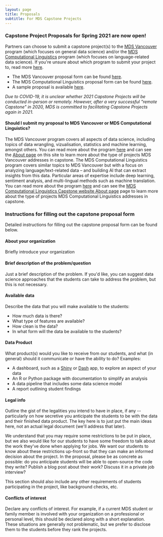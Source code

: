 ```yaml
---
layout: page
title: Proposals
subtitle: For MDS Capstone Projects
---
```


### Capstone Project Proposals for Spring 2021 are now open!

Partners can choose to submit a capstone project(s) to the [MDS Vancouver](https://ubc-mds.github.io/about/) program (which focuses on general data science) and/or the [MDS Computational Linguistics](https://ubc-mds-cl.github.io/about) program (which focuses on language-related data science). If you're unsure about which program to submit your project to, read more [here](#should-i-submit-my-proposal-to-mds-vancouver-or-mds-computational-linguistics).
- The MDS Vancouver proposal form can be found [here](https://ubc.ca1.qualtrics.com/jfe/form/SV_cCmtC3gLkgyQ2c5).
- The MDS Computational Linguistics proposal form can be found [here](https://ubc.ca1.qualtrics.com/jfe/form/SV_6G26k7yyLVRcb0F).
- A sample proposal is available [here](/capstone/sample_proposal).

*Due to COVID-19, it is unclear whether 2021 Capstone Projects will be conducted in-person or remotely. However, after a very successful "remote Capstone" in 2020, MDS is committed to facilitating Capstone Projects again in 2021.*

#### Should I submit my proposal to MDS Vancouver or MDS Computational Linguistics?

The MDS Vancouver program covers all aspects of data science, including topics of data wrangling, vizualisation, statistics and machine learning, amongst others. You can read more about the program [here](https://masterdatascience.ubc.ca/programs/vancouver) and can see the [About page](/capstone/about) on this site to learn more about the type of projects MDS Vancouver addresses in capstone. The MDS Computational Linguistics program covers similar topics to MDS Vancouver but with a focus on analyzing language/text-related data – and building AI that can extract insights from this data. Particular areas of expertise include deep learning, sentiment analysis, and multi-lingual methods such as machine translation. You can read more about the program [here](https://masterdatascience.ubc.ca/programs/vancouver) and can see the [MDS Computational Linguistics Capstone website About page](https://ubc-mds-cl.github.io/about) page to learn more about the type of projects MDS Computational Linguistics addresses in capstone.

### Instructions for filling out the capstone proposal form

Detailed instructions for filling out the capstone proposal form can be found below.

#### About your organization

Briefly introduce your organization

#### Brief description of the problem/question

Just a brief description of the problem. If you'd like, you can suggest data science approaches that the students can take to address the problem, but this is not necessary.

#### Available data

Describe the data that you will make available to the students:

- How much data is there? 
- What type of features are available? 
- How clean is the data?
- In what form will the data be available to the students?

#### Data Product

What product(s) would you like to receive from our students, and what (in general) should it communicate or have the ability to do? Examples:

- A dashboard, such as a [Shiny](https://shiny.rstudio.com/) or [Dash](https://plot.ly/products/dash/) app, to explore an aspect of your data
- An R or Python package with documentation to simplify an analysis
- A data pipeline that includes some data science model
- A report outlining student findings

#### Legal info

Outline the gist of the legalities you intend to have in place, if any -- particularly on how secretive you anticipate the students to be with the data and their finished data product. The key here is to just put the main ideas here, not an actual legal document (we'll address that later).

We understand that you may require some restrictions to be put in place, but we also would like for our students to have some freedom to talk about the work they've done when applying for jobs. We want our students to know about these restrictions up-front so that they can make an informed decision about the project. In the proposal, please be as concrete as possible: do you anticipate students will be able to open-source the code they write? Publish a blog post about their work? Discuss it in a private job interview? 

This section should also include any other requirements of students participating in the project, like background checks, etc.

#### Conflicts of interest

Declare any conflicts of interest. For example, if a current MDS student or family member is involved with your organization on a professional or personal level, this should be declared along with a short explanation. These situations are generally not problematic, but we prefer to disclose them to the students before they rank the projects.

